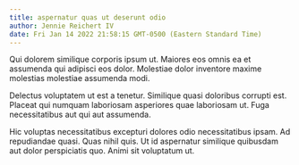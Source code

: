 ```yaml
---
title: aspernatur quas ut deserunt odio
author: Jennie Reichert IV
date: Fri Jan 14 2022 21:58:15 GMT-0500 (Eastern Standard Time)
---
```

Qui dolorem similique corporis ipsum ut. Maiores eos omnis ea et assumenda qui adipisci eos dolor. Molestiae dolor inventore maxime molestias molestiae assumenda modi.

 Delectus voluptatem ut est a tenetur. Similique quasi doloribus corrupti est. Placeat qui numquam laboriosam asperiores quae laboriosam ut. Fuga necessitatibus aut qui aut assumenda.

 Hic voluptas necessitatibus excepturi dolores odio necessitatibus ipsam. Ad repudiandae quasi. Quas nihil quis. Ut id aspernatur similique quibusdam aut dolor perspiciatis quo. Animi sit voluptatum ut.